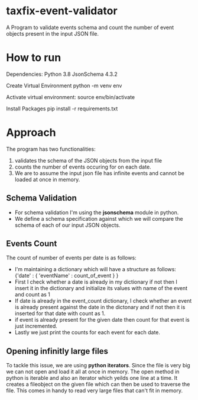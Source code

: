 # taxfix-event-validator
A Program to validate events schema and count the number of event objects present in the input JSON file.

# How to run

Dependencies:
Python 3.8
JsonSchema 4.3.2

Create Virtual Environment
python -m venv env

Activate virtual environment:
source env/bin/activate

Install Packages
pip install -r requirements.txt


# Approach

The program has two functionalities:
1) validates the schema of the JSON objects from the input file
2) counts the number of events occuring for on each date.
3) We are to assume the input json file has infinite events and cannot be loaded at once in memory.

## Schema Validation
- For schema validation I'm using the **jsonschema** module in python. 
- We define a schema specification against which we will compare the schema of each of our input JSON objects.

## Events Count
The count of number of events per date is as follows:
- I'm maintaining a dictionary which will have a structure as follows:
     {'date' : { 'eventName' : count_of_event } }
- First I check whether a date is already in my dictionary if not then I insert it in the dictionary and initialize its values with name of the event and count as 1
- If date is already in the event_count dictionary, I check whether an event is already present against the date in the dictonary and if not then it is inserted for that date with count as 1.
- if event is already present for the given date then count for that event is just incremented.
- Lastly we just print the counts for each event for each date.

## Opening infinitly large files
To tackle this issue, we are using **python iterators**. Since the file is very big we can not open and load it all at once in memory. The open method in python is iterable and also an iterator which yeilds one line at a time. It creates a fileobject on the given file which can then be used to traverse the file. This comes in handy to read very large files that can't fit in memory.

